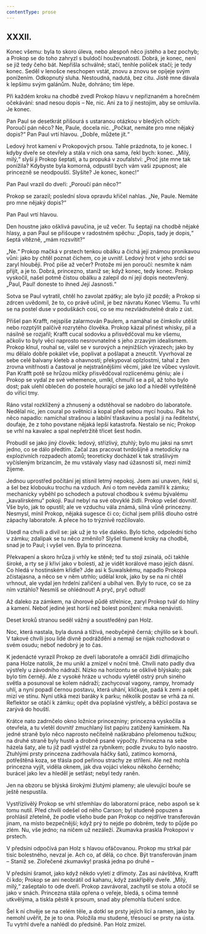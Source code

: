 ```yaml
---
contentType: prose
---
```


## XXXII.

Konec všemu: byla to skoro úleva, nebo alespoň něco jistého a bez pochyb; a Prokop se do toho zahryzl s buldočí houževnatostí. Dobrá, je konec, není se již tedy čeho bát. Nepřišla schválně; stačí, tenhle políček stačí; je tedy konec. Seděl v lenošce neschopen vstát, znovu a znovu se opíjeje svým ponížením. Odkopnutý sluha. Nestoudná, nadutá, bez citu. Jistě mne dávala k lepšímu svým galánům. Nuže, dohráno; tím lépe.

Při každém kroku na chodbě zvedl Prokop hlavu v nepřiznaném a horečném očekávání: snad nesou dopis – Ne, nic. Ani za to jí nestojím, aby se omluvila. Je konec.

Pan Paul se desetkrát přišourá s ustaranou otázkou v bledých očích: Poroučí pán něco? Ne, Paule, docela nic. „Počkat, nemáte pro mne nějaký dopis?“ Pan Paul vrtí hlavou. „Dobře, můžete jít.“

Ledový hrot kamení v Prokopových prsou. Tahle prázdnota, to je konec. I kdyby dveře se otevřely a stála v nich ona sama, řekl bych: konec. „Milý, milý,“ slyší ji Prokop šeptati, a tu propuká v zoufalství: „Proč jste mne tak ponížila? Kdybyste byla komorná, odpustil bych vám vaši zpupnost; ale princezně se neodpouští. Slyšíte? Je konec, konec!“

Pan Paul vrazil do dveří: „Poroučí pán něco?“

Prokop se zarazil; poslední slova opravdu křičel nahlas. „Ne, Paule. Nemáte pro mne nějaký dopis?“

Pan Paul vrtí hlavou.

Den houstne jako ošklivá pavučina, je už večer. Tu šeptají na chodbě nějaké hlasy, a pan Paul se přišoupe v radostném spěchu: „Dopis, tady je dopis,“ šeptá vítězně, „mám rozsvítit?“

„Ne.“ Prokop mačká v prstech tenkou obálku a čichá její známou pronikavou vůni: jako by chtěl poznat čichem, co je uvnitř. Ledový hrot v jeho srdci se zaryl hlouběji. Proč píše až večer? Protože mi jen poroučí: nesmíte k nám přijít, a je to. Dobrá, princezno, staniž se; když konec, tedy konec. Prokop vyskočil, našel potmě čistou obálku a zalepil do ní její dopis neotevřený. „Paul, Paul! doneste to ihned Její Jasnosti.“

Sotva se Paul vytratil, chtěl ho zavolat zpátky; ale bylo již pozdě; a Prokop si zdrcen uvědomil, že to, co právě učinil, je bez návratu Konec Všemu. Tu vrhl se na postel duse v poduškách cosi, co se mu nezvládnutelně dralo z úst.

Přišel pan Krafft, nejspíše zalarmován Paulem, a namáhal se čímkoliv utěšit nebo rozptýlit palčivě rozrytého člověka. Prokop kázal přinést whisky, pil a násilně se rozjařil; Krafft cucal sodovku a přisvědčoval mu ke všemu, ačkoliv to byly věci naprosto nesrovnatelné s jeho zrzavým idealismem. Prokop klnul, rouhal se, válel se v surových a nejnižších výrazech; jako by mu dělalo dobře pokálet vše, poplivat a pošlapat a zneuctít. Vyvrhoval ze sebe celé balvany kleteb a ohavností; překypoval oplzlostmi, tahal z žen zrovna vnitřnosti a častoval je nejstrašnějšími věcmi, jaké lze vůbec vyslovit. Pan Krafft potě se hrůzou mlčky přisvědčoval rozlícenému géniu; ale i Prokop se vydal ze své vehemence, umlkl, chmuřil se a pil, až toho bylo dost; pak ulehl oblečen do postele hourající se jako loď a hleděl vytřeštěně do vířící tmy.

Ráno vstal rozklížený a zhnusený a odstěhoval se nadobro do laboratoře. Nedělal nic, jen coural po světnici a kopal před sebou mycí houbu. Pak ho něco napadlo: namíchal strašnou a labilní třaskavinu a poslal ji na ředitelství, doufaje, že z toho povstane nějaká lepší katastrofa. Nestalo se nic; Prokop se vrhl na kavalec a spal nepřetržitě třicet šest hodin.

Probudil se jako jiný člověk: ledový, střízlivý, ztuhlý; bylo mu jaksi na smrt jedno, co se dálo předtím. Začal zas pracovat tvrdošíjně a metodicky na explozivních rozpadech atomů; teoreticky docházel k tak strašlivým vyčísleným brizancím, že mu vstávaly vlasy nad úžasností sil, mezi nimiž žijeme.

Jednou uprostřed počítání jej stísnil letmý nepokoj. Jsem asi unaven, řekl si, a šel bez klobouku trochu na vzduch. Ani o tom nevěda zamířil k zámku; mechanicky vyběhl po schodech a putoval chodbou k svému bývalému „kavalírskému“ pokoji. Paul nebyl na své obvyklé židli. Prokop vešel dovnitř. Vše bylo, jak to opustil; ale ve vzduchu vála známá, silná vůně princezny. Nesmysl, mínil Prokop, nějaká sugesce či co; čichal jsem příliš dlouho ostré zápachy laboratoře. A přece ho to trýznivě rozčilovalo.

Usedl na chvíli a divil se: jak už je to vše daleko. Bylo ticho, odpolední ticho v zámku; zdalipak se tu něco změnilo? Slyšel tlumené kroky na chodbě, snad je to Paul; i vyšel ven. Byla to princezna.

Překvapení a skoro hrůza ji vrhly ke stěně; teď tu stojí zsinalá, oči takhle široké, a rty se jí křiví jako v bolesti, až je vidět korálové maso jejích dásní. Co hledá v hostinském křídle? Jde asi k Suwalskému, napadlo Prokopa zčistajasna, a něco se v něm utrhlo; udělal krok, jako by se na ni chtěl vrhnout, ale vydal jen hrdelní zařičení a ubíhal ven. Byly to ruce, co se za ním vztáhlo? Nesmíš se ohlédnout! A pryč, pryč odtud!

Až daleko za zámkem, na úhorové půdě střelnice, zaryl Prokop tvář do hlíny a kamení. Neboť jediné jest horší než bolest ponížení: muka nenávisti.

Deset kroků stranou seděl vážný a soustředěný pan Holz.

Noc, která nastala, byla dusná a tíživá, neobyčejně černá; chýlilo se k bouři. V takové chvíli jsou lidé divně podrážděni a nemají se nijak rozhodovat o svém osudu; neboť nedobrý je to čas.

K jedenácté vyrazil Prokop ze dveří laboratoře a omráčil židlí dřímajícího pana Holze natolik, že mu unikl a zmizel v noční tmě. Chvíli nato padly dva výstřely u závodního nádraží. Nízko na horizontu se ošklivě blýskalo; pak bylo tím černěji. Ale z vysoké hráze u vchodu vyletěl ostrý pruh siného světla a posunoval se kolem nádraží; zachycoval vagony, rampy, hromady uhlí, a nyní popadl černou postavu, která uhání, kličkuje, padá k zemi a opět mizí ve stínu. Nyní utíká mezi baráky k parku; několik postav se vrhá za ní. Reflektor se otáčí k zámku; opět dva poplašné výstřely, a běžící postava se zarývá do houští.

Krátce nato zadrnčelo okno ložnice princezniny; princezna vyskočila a otevřela, a tu vletěl dovnitř zmuchlaný list papíru zatížený kamínkem. Na jedné straně bylo něco naprosto nečitelně naškrabáno přelomenou tužkou; na druhé straně byly hustě a drobně psané výpočty. Princezna na sebe házela šaty, ale tu již padl výstřel za rybníkem; podle zvuku to bylo naostro. Ztuhlými prsty princezna zadrhovala háčky šatů, zatímco komorná, potřeštěná koza, se třásla pod peřinou strachy ze střílení. Ale než mohla princezna vyjít, viděla oknem, jak dva vojáci vlekou někoho černého; burácel jako lev a hleděl je setřást; nebyl tedy raněn.

Jen na obzoru se blýská širokými žlutými plameny; ale ulevující bouře se ještě nespustila.

Vystřízlivělý Prokop se vrhl střemhlav do laboratorní práce, nebo aspoň se k tomu nutil. Před chvílí odešel od něho Carson; byl studeně popuzen a prohlásil zřetelně, že podle všeho bude pan Prokop co nejdříve transferován jinam, na místo bezpečnější; když prý to nejde po dobrém, tedy to půjde po zlém. Nu, vše jedno; na ničem už nezáleží. Zkumavka praskla Prokopovi v prstech.

V předsíni odpočívá pan Holz s hlavou ofáčovanou. Prokop mu strkal pár tisíc bolestného, nevzal je. Ach co, ať dělá, co chce. Být transferován jinam – Staniž se. Zlořečené zkumavky! praská jedna po druhé –

V předsíni šramot, jako když někdo vyletí z dřímoty. Zas asi návštěva, Krafft či kdo; Prokop se ani neobrátil od kahanu, když zaskřípěly dveře. „Milý, milý,“ zašeptalo to ode dveří. Prokop zavrávoral, zachytil se stolu a otočil se jako v snách. Princezna stála opřena o veřeje, bledá, s očima temně utkvělýma, a tiskla pěstě k prsoum, snad aby přemohla tlučení srdce.

Šel k ní chvěje se na celém těle, a dotkl se prsty jejích lící a ramen, jako by nemohl uvěřit, že je to ona. Položila mu studené, třesoucí se prsty na ústa. Tu vytrhl dveře a nahlédl do předsíně. Pan Holz zmizel.

